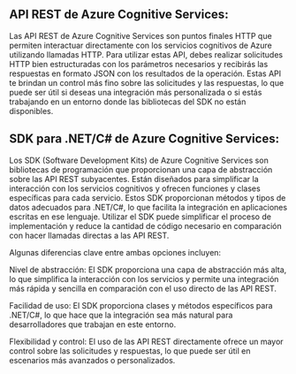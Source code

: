 ## API REST de Azure Cognitive Services:
Las API REST de Azure Cognitive Services son puntos finales HTTP que permiten interactuar directamente con los servicios cognitivos de Azure utilizando llamadas HTTP. Para utilizar estas API, debes realizar solicitudes HTTP bien estructuradas con los parámetros necesarios y recibirás las respuestas en formato JSON con los resultados de la operación. Estas API te brindan un control más fino sobre las solicitudes y las respuestas, lo que puede ser útil si deseas una integración más personalizada o si estás trabajando en un entorno donde las bibliotecas del SDK no están disponibles.

## SDK para .NET/C# de Azure Cognitive Services:
Los SDK (Software Development Kits) de Azure Cognitive Services son bibliotecas de programación que proporcionan una capa de abstracción sobre las API REST subyacentes. Están diseñados para simplificar la interacción con los servicios cognitivos y ofrecen funciones y clases específicas para cada servicio. Estos SDK proporcionan métodos y tipos de datos adecuados para .NET/C#, lo que facilita la integración en aplicaciones escritas en ese lenguaje. Utilizar el SDK puede simplificar el proceso de implementación y reduce la cantidad de código necesario en comparación con hacer llamadas directas a las API REST.

Algunas diferencias clave entre ambas opciones incluyen:

Nivel de abstracción: El SDK proporciona una capa de abstracción más alta, lo que simplifica la interacción con los servicios y permite una integración más rápida y sencilla en comparación con el uso directo de las API REST.

Facilidad de uso: El SDK proporciona clases y métodos específicos para .NET/C#, lo que hace que la integración sea más natural para desarrolladores que trabajan en este entorno.

Flexibilidad y control: El uso de las API REST directamente ofrece un mayor control sobre las solicitudes y respuestas, lo que puede ser útil en escenarios más avanzados o personalizados.